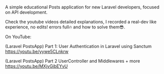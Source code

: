 A simple educational Posts application for new Laravel developers, focused on API development.

Check the youtube videos detailed explanations, I recorded a real-dev like experience, no edits! errors full🔥 and how to solve them😎.

On YouTube:

(Laravel PostsApp) Part 1: User Authentication in Laravel using Sanctum
https://youtu.be/yywe5CLnkrw


(Laravel PostsApp) Part 2 UserController and Middlewares + more
https://youtu.be/MXjvGibEYvU
